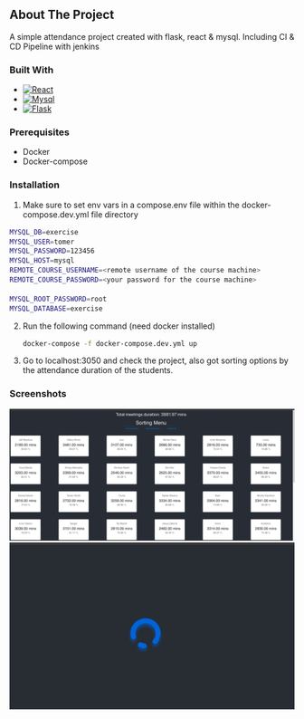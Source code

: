 <!-- ABOUT THE PROJECT -->

## About The Project

A simple attendance project created with flask, react & mysql.
Including CI & CD Pipeline with jenkins

### Built With

- [![React][react.js]][react-url]
- [![Mysql][mysql.dev]][mysql-url]
- [![Flask][flask.dev]][flask-url]

### Prerequisites

- Docker
- Docker-compose

### Installation

1. Make sure to set env vars in a compose.env file within the docker-compose.dev.yml file directory

```sh
MYSQL_DB=exercise
MYSQL_USER=tomer
MYSQL_PASSWORD=123456
MYSQL_HOST=mysql
REMOTE_COURSE_USERNAME=<remote username of the course machine>
REMOTE_COURSE_PASSWORD=<your password for the course machine>

MYSQL_ROOT_PASSWORD=root
MYSQL_DATABASE=exercise
```

2. Run the following command (need docker installed)
   ```sh
   docker-compose -f docker-compose.dev.yml up
   ```
3. Go to localhost:3050 and check the project, also got sorting options by the attendance duration of the students.

[mysql.dev]: https://img.shields.io/badge/Mysql-DD0031?style=for-the-badge&logo=mysql&logoColor=white
[mysql-url]: https://www.mysql.com/
[react.js]: https://img.shields.io/badge/React-20232A?style=for-the-badge&logo=react&logoColor=61DAFB
[react-url]: https://reactjs.org/
[flask.dev]: https://img.shields.io/badge/Flask-563D7C?style=for-the-badge&logo=flask&logoColor=white
[flask-url]: https://flask.palletsprojects.com/en/2.2.x/

### Screenshots

![Home Screen](https://github.com/tomersf/bynet-py-app/blob/master/screenshots/indexScreen.png?raw=true)
![Loading Screen](https://github.com/tomersf/bynet-py-app/blob/master/screenshots/loadingScreen.png?raw=true)
